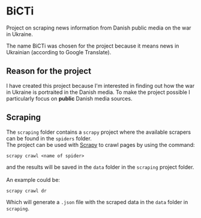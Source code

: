 # BiCTi
Project on scraping news information from Danish public media on the war in Ukraine.

The name BiCTi was chosen for the project because it means news in Ukrainian (according to Google Translate).

## Reason for the project
I have created this project because I'm interested in finding out how the war in Ukraine is portraited in the Danish media. To make the project possible I particularly focus on **public** Danish media sources.

## Scraping
The `scraping` folder contains a `scrapy` project where the available scrapers can be found in the `spiders` folder.
<br>
The project can be used with [Scrapy](https://scrapy.org/) to crawl pages by using the command: 
```
scrapy crawl <name of spider>
```
and the results will be saved in the `data` folder in the `scraping` project folder.
<br><br>
An example could be:
```
scrapy crawl dr
```
Which will generate a `.json` file with the scraped data in the `data` folder in `scraping`.